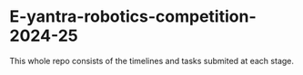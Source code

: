 # E-yantra-robotics-competition-2024-25
This whole repo consists of the timelines and tasks submited at each stage.
